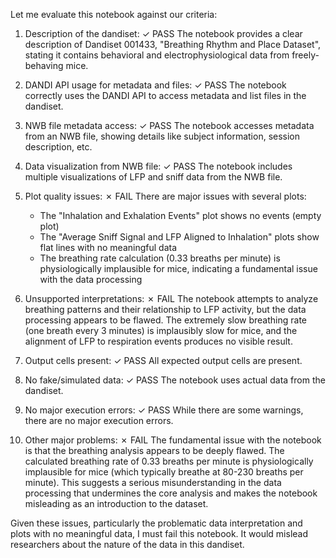 Let me evaluate this notebook against our criteria:

1. Description of the dandiset: ✓ PASS
   The notebook provides a clear description of Dandiset 001433, "Breathing Rhythm and Place Dataset", stating it contains behavioral and electrophysiological data from freely-behaving mice.

2. DANDI API usage for metadata and files: ✓ PASS
   The notebook correctly uses the DANDI API to access metadata and list files in the dandiset.

3. NWB file metadata access: ✓ PASS
   The notebook accesses metadata from an NWB file, showing details like subject information, session description, etc.

4. Data visualization from NWB file: ✓ PASS
   The notebook includes multiple visualizations of LFP and sniff data from the NWB file.

5. Plot quality issues: ✗ FAIL
   There are major issues with several plots:
   - The "Inhalation and Exhalation Events" plot shows no events (empty plot)
   - The "Average Sniff Signal and LFP Aligned to Inhalation" plots show flat lines with no meaningful data
   - The breathing rate calculation (0.33 breaths per minute) is physiologically implausible for mice, indicating a fundamental issue with the data processing

6. Unsupported interpretations: ✗ FAIL
   The notebook attempts to analyze breathing patterns and their relationship to LFP activity, but the data processing appears to be flawed. The extremely slow breathing rate (one breath every 3 minutes) is implausibly slow for mice, and the alignment of LFP to respiration events produces no visible result.

7. Output cells present: ✓ PASS
   All expected output cells are present.

8. No fake/simulated data: ✓ PASS
   The notebook uses actual data from the dandiset.

9. No major execution errors: ✓ PASS
   While there are some warnings, there are no major execution errors.

10. Other major problems: ✗ FAIL
    The fundamental issue with the notebook is that the breathing analysis appears to be deeply flawed. The calculated breathing rate of 0.33 breaths per minute is physiologically implausible for mice (which typically breathe at 80-230 breaths per minute). This suggests a serious misunderstanding in the data processing that undermines the core analysis and makes the notebook misleading as an introduction to the dataset.

Given these issues, particularly the problematic data interpretation and plots with no meaningful data, I must fail this notebook. It would mislead researchers about the nature of the data in this dandiset.